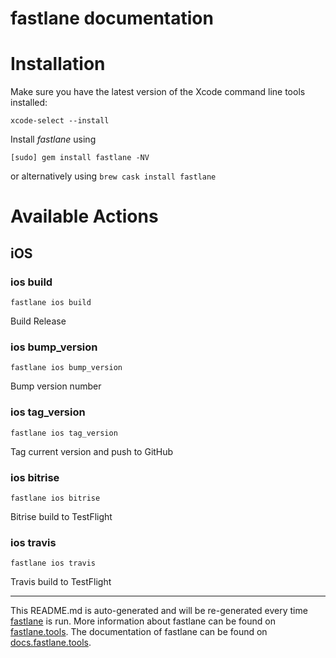 fastlane documentation
================
# Installation

Make sure you have the latest version of the Xcode command line tools installed:

```
xcode-select --install
```

Install _fastlane_ using
```
[sudo] gem install fastlane -NV
```
or alternatively using `brew cask install fastlane`

# Available Actions
## iOS
### ios build
```
fastlane ios build
```
Build Release
### ios bump_version
```
fastlane ios bump_version
```
Bump version number
### ios tag_version
```
fastlane ios tag_version
```
Tag current version and push to GitHub
### ios bitrise
```
fastlane ios bitrise
```
Bitrise build to TestFlight
### ios travis
```
fastlane ios travis
```
Travis build to TestFlight

----

This README.md is auto-generated and will be re-generated every time [fastlane](https://fastlane.tools) is run.
More information about fastlane can be found on [fastlane.tools](https://fastlane.tools).
The documentation of fastlane can be found on [docs.fastlane.tools](https://docs.fastlane.tools).
